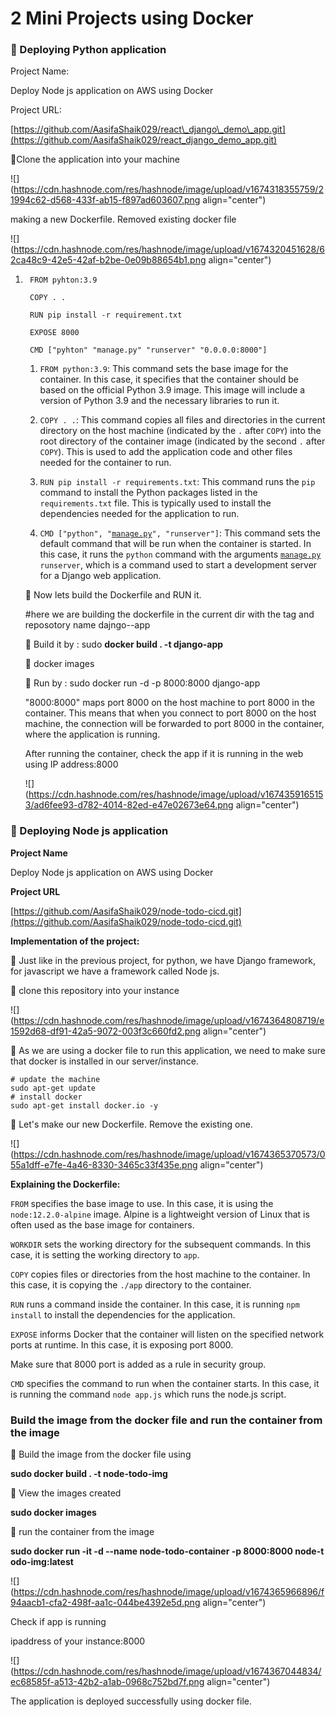 # 2 Mini Projects using Docker

### 🍁 Deploying Python application

Project Name:

Deploy Node js application on AWS using Docker

Project URL:

[https://github.com/AasifaShaik029/react\_django\_demo\_app.git](https://github.com/AasifaShaik029/react_django_demo_app.git)

🧊Clone the application into your machine

![](https://cdn.hashnode.com/res/hashnode/image/upload/v1674318355759/21994c62-d568-433f-ab15-f897ad603607.png align="center")

making a new Dockerfile. Removed existing docker file

![](https://cdn.hashnode.com/res/hashnode/image/upload/v1674320451628/62ca48c9-42e5-42af-b2be-0e09b88654b1.png align="center")

1. ```plaintext
    FROM pyhton:3.9
    
    COPY . .
    
    RUN pip install -r requirement.txt
    
    EXPOSE 8000
    
    CMD ["pyhton" "manage.py" "runserver" "0.0.0.0:8000"]
    ```
    
    1. `FROM python:3.9`: This command sets the base image for the container. In this case, it specifies that the container should be based on the official Python 3.9 image. This image will include a version of Python 3.9 and the necessary libraries to run it.
        
    2. `COPY . .`: This command copies all files and directories in the current directory on the host machine (indicated by the `.` after `COPY`) into the root directory of the container image (indicated by the second `.` after `COPY`). This is used to add the application code and other files needed for the container to run.
        
    3. `RUN pip install -r requirements.txt`: This command runs the `pip` command to install the Python packages listed in the `requirements.txt` file. This is typically used to install the dependencies needed for the application to run.
        
    4. `CMD ["python", "`[`manage.py`](http://manage.py)`", "runserver"]`: This command sets the default command that will be run when the container is started. In this case, it runs the `python` command with the arguments [`manage.py`](http://manage.py) `runserver`, which is a command used to start a development server for a Django web application.
        
    
    🧊 Now lets build the Dockerfile and RUN it.
    
    #here we are building the dockerfile in the current dir with the tag and reposotory name dajngo--app
    
    🧊 Build it by : sudo **docker build . -t django-app**
    
    🧊 docker images
    
    🧊 Run by : sudo docker run -d -p 8000:8000 django-app
    
    "8000:8000" maps port 8000 on the host machine to port 8000 in the container. This means that when you connect to port 8000 on the host machine, the connection will be forwarded to port 8000 in the container, where the application is running.
    
    After running the container, check the app if it is running in the web using IP address:8000
    
    ![](https://cdn.hashnode.com/res/hashnode/image/upload/v1674359165153/ad6fee93-d782-4014-82ed-e47e02673e64.png align="center")
    

### 🍁 Deploying Node js application

**Project Name**

Deploy Node js application on AWS using Docker

**Project URL**

[https://github.com/AasifaShaik029/node-todo-cicd.git](https://github.com/AasifaShaik029/node-todo-cicd.git)

**Implementation of the project:**

🧊 Just like in the previous project, for python, we have Django framework, for javascript we have a framework called Node js.

🧊 clone this repository into your instance

![](https://cdn.hashnode.com/res/hashnode/image/upload/v1674364808719/e1592d68-df91-42a5-9072-003f3c660fd2.png align="center")

🧊 As we are using a docker file to run this application, we need to make sure that docker is installed in our server/instance.

```plaintext
# update the machine
sudo apt-get update
# install docker
sudo apt-get install docker.io -y
```

🧊 Let's make our new Dockerfile. Remove the existing one.

![](https://cdn.hashnode.com/res/hashnode/image/upload/v1674365370573/055a1dff-e7fe-4a46-8330-3465c33f435e.png align="center")

**Explaining the Dockerfile:**

`FROM` specifies the base image to use. In this case, it is using the `node:12.2.0-alpine` image. Alpine is a lightweight version of Linux that is often used as the base image for containers.

`WORKDIR` sets the working directory for the subsequent commands. In this case, it is setting the working directory to `app`.

`COPY` copies files or directories from the host machine to the container. In this case, it is copying the `./app` directory to the container.

`RUN` runs a command inside the container. In this case, it is running `npm install` to install the dependencies for the application.

`EXPOSE` informs Docker that the container will listen on the specified network ports at runtime. In this case, it is exposing port 8000.

Make sure that 8000 port is added as a rule in security group.

`CMD` specifies the command to run when the container starts. In this case, it is running the command `node app.js` which runs the node.js script.

### Build the image from the docker file and run the container from the image

🧊 Build the image from the docker file using

**sudo docker build . -t node-todo-img**

🧊 View the images created

**sudo docker images**

🧊 run the container from the image

**sudo docker run -it -d --name node-todo-container -p 8000:8000 node-t odo-img:latest**

![](https://cdn.hashnode.com/res/hashnode/image/upload/v1674365966896/f94aacb1-cfa2-498f-aa1c-044be4392e5d.png align="center")

Check if app is running

ipaddress of your instance:8000

![](https://cdn.hashnode.com/res/hashnode/image/upload/v1674367044834/ec68585f-a513-42b2-a1ab-0968c752bd7f.png align="center")

The application is deployed successfully using docker file.